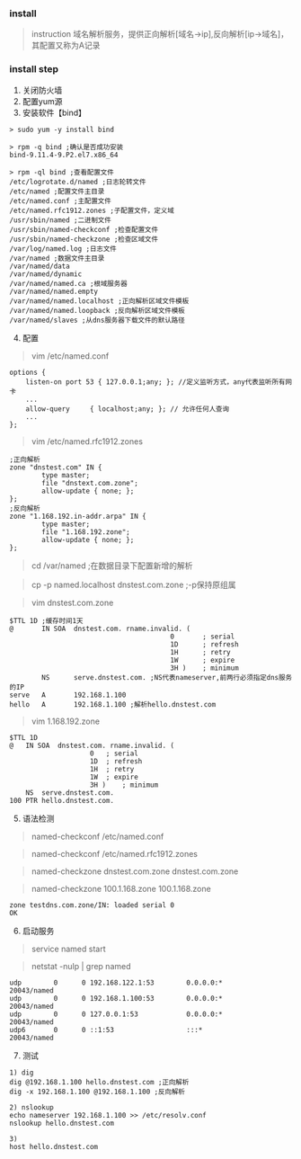 ### install

> instruction
域名解析服务，提供正向解析[域名->ip],反向解析[ip->域名]，其配置又称为A记录

### install step
1. 关闭防火墙
2. 配置yum源
3. 安装软件【bind】
```
> sudo yum -y install bind

> rpm -q bind ;确认是否成功安装
bind-9.11.4-9.P2.el7.x86_64

> rpm -ql bind ;查看配置文件
/etc/logrotate.d/named ;日志轮转文件
/etc/named ;配置文件主目录
/etc/named.conf ;主配置文件
/etc/named.rfc1912.zones ;子配置文件，定义域
/usr/sbin/named ;二进制文件
/usr/sbin/named-checkconf ;检查配置文件
/usr/sbin/named-checkzone ;检查区域文件
/var/log/named.log ;日志文件
/var/named ;数据文件主目录
/var/named/data
/var/named/dynamic
/var/named/named.ca ;根域服务器
/var/named/named.empty
/var/named/named.localhost ;正向解析区域文件模板
/var/named/named.loopback ;反向解析区域文件模板
/var/named/slaves ;从dns服务器下载文件的默认路径
```
4. 配置
> vim /etc/named.conf
```
options {
	listen-on port 53 { 127.0.0.1;any; }; //定义监听方式，any代表监听所有网卡
    ...
	allow-query     { localhost;any; }; // 允许任何人查询
    ...
};
```
> vim /etc/named.rfc1912.zones
```
;正向解析
zone "dnstest.com" IN {
        type master;
        file "dnstext.com.zone";
        allow-update { none; };
};
;反向解析
zone "1.168.192.in-addr.arpa" IN {
        type master;
        file "1.168.192.zone";
        allow-update { none; };
};
```
> cd /var/named ;在数据目录下配置新增的解析

> cp -p named.localhost dnstest.com.zone ;-p保持原组属

> vim dnstest.com.zone
```
$TTL 1D ;缓存时间1天
@       IN SOA  dnstest.com. rname.invalid. (
                                        0       ; serial
                                        1D      ; refresh
                                        1H      ; retry
                                        1W      ; expire
                                        3H )    ; minimum
        NS      serve.dnstest.com. ;NS代表nameserver,前两行必须指定dns服务的IP
serve   A       192.168.1.100
hello   A       192.168.1.100 ;解析hello.dnstest.com
```
> vim 1.168.192.zone
```
$TTL 1D
@	IN SOA	dnstest.com. rname.invalid. (
					0	; serial
					1D	; refresh
					1H	; retry
					1W	; expire
					3H )	; minimum
	NS	serve.dnstest.com.
100	PTR	hello.dnstest.com.
```
5. 语法检测
> named-checkconf /etc/named.conf

> named-checkconf /etc/named.rfc1912.zones

> named-checkzone dnstest.com.zone dnstest.com.zone

> named-checkzone 100.1.168.zone 100.1.168.zone
```
zone testdns.com.zone/IN: loaded serial 0
OK
```
6. 启动服务
> service named start

> netstat -nulp | grep named
```
udp        0      0 192.168.122.1:53        0.0.0.0:*                           20043/named
udp        0      0 192.168.1.100:53        0.0.0.0:*                           20043/named
udp        0      0 127.0.0.1:53            0.0.0.0:*                           20043/named
udp6       0      0 ::1:53                  :::*                                20043/named
```
7. 测试
```
1) dig 
dig @192.168.1.100 hello.dnstest.com ;正向解析
dig -x 192.168.1.100 @192.168.1.100 ;反向解析

2) nslookup
echo nameserver 192.168.1.100 >> /etc/resolv.conf
nslookup hello.dnstest.com

3)
host hello.dnstest.com
```
